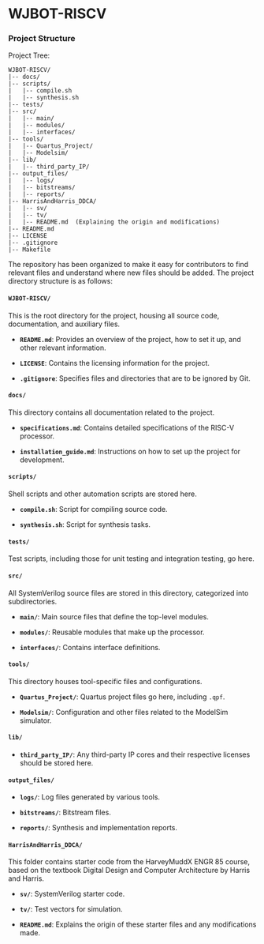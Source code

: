 # WJBOT-RISCV

### Project Structure

Project Tree: 
```
WJBOT-RISCV/
|-- docs/
|-- scripts/
|   |-- compile.sh
|   |-- synthesis.sh
|-- tests/
|-- src/
|   |-- main/
|   |-- modules/
|   |-- interfaces/
|-- tools/
|   |-- Quartus_Project/
|   |-- Modelsim/
|-- lib/
|   |-- third_party_IP/
|-- output_files/
|   |-- logs/
|   |-- bitstreams/
|   |-- reports/
|-- HarrisAndHarris_DDCA/
|   |-- sv/
|   |-- tv/
|   |-- README.md  (Explaining the origin and modifications)
|-- README.md
|-- LICENSE
|-- .gitignore
|-- Makefile
```

The repository has been organized to make it easy for contributors to find relevant files and understand where new files should be added. The project directory structure is as follows:

#### `WJBOT-RISCV/`

This is the root directory for the project, housing all source code, documentation, and auxiliary files.

- **`README.md`**: Provides an overview of the project, how to set it up, and other relevant information.
  
- **`LICENSE`**: Contains the licensing information for the project.
  
- **`.gitignore`**: Specifies files and directories that are to be ignored by Git.

#### `docs/`

This directory contains all documentation related to the project.

- **`specifications.md`**: Contains detailed specifications of the RISC-V processor.
  
- **`installation_guide.md`**: Instructions on how to set up the project for development.

#### `scripts/`

Shell scripts and other automation scripts are stored here.

- **`compile.sh`**: Script for compiling source code.
  
- **`synthesis.sh`**: Script for synthesis tasks.

#### `tests/`

Test scripts, including those for unit testing and integration testing, go here.

#### `src/`

All SystemVerilog source files are stored in this directory, categorized into subdirectories.

- **`main/`**: Main source files that define the top-level modules.
  
- **`modules/`**: Reusable modules that make up the processor.
  
- **`interfaces/`**: Contains interface definitions.

#### `tools/`

This directory houses tool-specific files and configurations.

- **`Quartus_Project/`**: Quartus project files go here, including `.qpf`.
  
- **`Modelsim/`**: Configuration and other files related to the ModelSim simulator.

#### `lib/`

- **`third_party_IP/`**: Any third-party IP cores and their respective licenses should be stored here.

#### `output_files/`

- **`logs/`**: Log files generated by various tools.
  
- **`bitstreams/`**: Bitstream files.
  
- **`reports/`**: Synthesis and implementation reports.

#### `HarrisAndHarris_DDCA/`

This folder contains starter code from the HarveyMuddX ENGR 85 course, based on the textbook Digital Design and Computer Architecture by Harris and Harris.

- **`sv/`**: SystemVerilog starter code.
  
- **`tv/`**: Test vectors for simulation.

- **`README.md`**: Explains the origin of these starter files and any modifications made.
